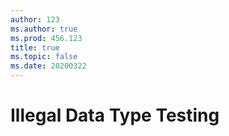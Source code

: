 ```yaml
---
author: 123
ms.author: true
ms.prod: 456.123
title: true
ms.topic: false
ms.date: 20200322
---
```


# Illegal Data Type Testing 
